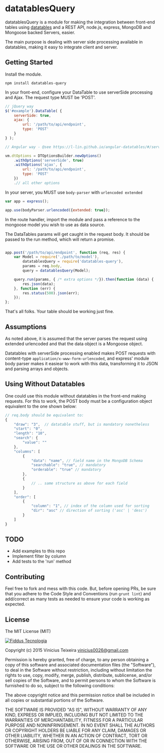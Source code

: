 # datatablesQuery

datatablesQuery is a module for making the integration between front-end tables using
[datatables](https://datatables.net/manual/server-side) and a REST API, node.js, express, MongoDB and Mongoose backed Servers, easier.

The main purpose is dealing with server side processing available in datatables, making it easy to integrate client and
server.

## Getting Started

Install the module.

```
npm install datatables-query
```

In your front-end, configure your DataTable to use serverSide processing and Ajax. The request type MUST be 'POST'.

```javascript
// jQuery way
$('#example').DataTable( {
    serverSide: true,
    ajax: {
        url: '/path/to/api/endpoint',
        type: 'POST'
    }
} );
```


```javascript
// Angular way - @see https://l-lin.github.io/angular-datatables/#/serverSideProcessing for full example

vm.dtOptions = DTOptionsBuilder.newOptions()
    .withOptions('serverSide', true)
    .withOptions('ajax', {
        url: '/path/to/api/endpoint',
        type: 'POST'
    })
    .// all other options

```

In your server, you MUST use `body-parser` with `urlencoded extended`

```javascript
var app = express();

app.use(bodyParser.urlencoded({extended: true});
```


In the route handler, import the module and pass a reference to the mongoose model you wish to use as data source.

The DataTables params will get caught in the request body. It should be passed to the run method, which will return a
promise.

```javascript

app.post('/path/to/api/endpoint', function (req, res) {
    var Model = require('./path/to/model'),
        datatablesQuery = require('datatables-query'),
        params = req.body,
        query = datatablesQuery(Model);

    query.run(params, { /* extra options */}).then(function (data) {
        res.json(data);
    }, function (err) {
        res.status(500).json(err);
    });
};
```

That's all folks. Your table should be working just fine.

## Assumptions

As noted above, it is assumed that the server parses the request using extended urlencoded and that the data object is
a Mongoose object.

Datatables with serverSide processing enabled makes POST requests with content-type `application/x-www-form-urlencoded`,
and express' module body parser makes it easiear to work with this data, transforming it to JSON and parsing arrays and
objects.

## Using Without Datatables

One could use this module without datatables in the front-end making requests. For this to work, the POST body must
be a configuration object equivalent to the one shown below:

```javascript
// req.body should be equivalent to:
{
    "draw": "3",  // datatable stuff, but is mandatory nonetheless
    "start": "0",
    "length": "10",
    "search": {
        "value": ""
    },
    "columns": [
        {
            "data": "name", // field name in the MongoDB Schema
            "searchable": "true", // mandatory
            "orderable": "true" // mandatory
        },
        {
            // .. same structure as above for each field
        }
    ],
    "order": [
        {
            "column": "1", // index of the column used for sorting
            "dir": "asc" // direction of sorting ('asc' | 'desc')
        }
    ]
}
```

## TODO

- Add examples to this repo
- Implement filter by column
- Add tests to the 'run' method

## Contributing

Feel free to fork and mess with this code. But, before opening PRs, be sure that you adhere to the Code Style and Conventions
(run `grunt lint`) and add/correct as many tests as needed to ensure your code is working as expected.

## License

The MIT License (MIT)

[![Fiddus Tecnologia](http://fiddus.com.br/assets/img/logo-site.png)](http://fiddus.com.br)

Copyright (c) 2015 Vinicius Teixeira vinicius0026@gmail.com

Permission is hereby granted, free of charge, to any person obtaining a copy
of this software and associated documentation files (the "Software"), to deal
in the Software without restriction, including without limitation the rights
to use, copy, modify, merge, publish, distribute, sublicense, and/or sell
copies of the Software, and to permit persons to whom the Software is
furnished to do so, subject to the following conditions:

The above copyright notice and this permission notice shall be included in
all copies or substantial portions of the Software.

THE SOFTWARE IS PROVIDED "AS IS", WITHOUT WARRANTY OF ANY KIND, EXPRESS OR
IMPLIED, INCLUDING BUT NOT LIMITED TO THE WARRANTIES OF MERCHANTABILITY,
FITNESS FOR A PARTICULAR PURPOSE AND NONINFRINGEMENT. IN NO EVENT SHALL THE
AUTHORS OR COPYRIGHT HOLDERS BE LIABLE FOR ANY CLAIM, DAMAGES OR OTHER
LIABILITY, WHETHER IN AN ACTION OF CONTRACT, TORT OR OTHERWISE, ARISING FROM,
OUT OF OR IN CONNECTION WITH THE SOFTWARE OR THE USE OR OTHER DEALINGS IN
THE SOFTWARE.
